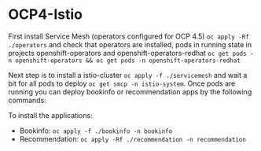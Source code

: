 # OCP4-Istio
First install Service Mesh (operators configured for OCP 4.5) `oc apply -Rf ./operators` and check that operators are installed, pods in running state in projects openshift-operators and openshift-operators-redhat `oc get pods -n openshift-operators && oc get pods -n openshift-operators-redhat`

Next step is to install a istio-cluster `oc apply -f ./servicemesh` and wait a bit for all pods to deploy `oc get smcp -n istio-system`. Once pods are running you can deploy bookinfo or recommendation apps by the following commands:

To install the applications:
- Bookinfo: `oc apply -f ./bookinfo -n bookinfo`
- Recommendation: `oc apply -Rf ./recommendation -n recommendation`  